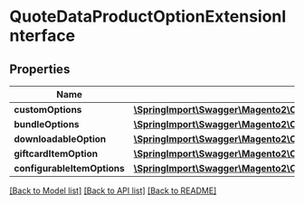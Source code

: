 # QuoteDataProductOptionExtensionInterface

## Properties
Name | Type | Description | Notes
------------ | ------------- | ------------- | -------------
**customOptions** | [**\SpringImport\Swagger\Magento2\Client\Model\CatalogDataCustomOptionInterface[]**](CatalogDataCustomOptionInterface.md) |  | [optional] 
**bundleOptions** | [**\SpringImport\Swagger\Magento2\Client\Model\BundleDataBundleOptionInterface[]**](BundleDataBundleOptionInterface.md) |  | [optional] 
**downloadableOption** | [**\SpringImport\Swagger\Magento2\Client\Model\DownloadableDataDownloadableOptionInterface**](DownloadableDataDownloadableOptionInterface.md) |  | [optional] 
**giftcardItemOption** | [**\SpringImport\Swagger\Magento2\Client\Model\GiftCardDataGiftCardOptionInterface**](GiftCardDataGiftCardOptionInterface.md) |  | [optional] 
**configurableItemOptions** | [**\SpringImport\Swagger\Magento2\Client\Model\ConfigurableProductDataConfigurableItemOptionValueInterface[]**](ConfigurableProductDataConfigurableItemOptionValueInterface.md) |  | [optional] 

[[Back to Model list]](../README.md#documentation-for-models) [[Back to API list]](../README.md#documentation-for-api-endpoints) [[Back to README]](../README.md)


